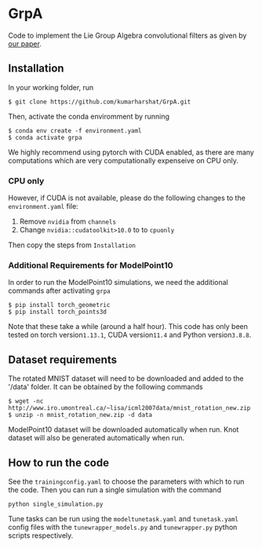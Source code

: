 # GrpA
Code to implement the Lie Group Algebra convolutional filters as given by [our paper](https://arxiv.org/pdf/2210.17425.pdf).

## Installation

In your working folder, run 
```commandline
$ git clone https://github.com/kumarharshat/GrpA.git
```

Then, activate the conda enviromment by running 

```commandline
$ conda env create -f environment.yaml
$ conda activate grpa
```

We highly recommend using pytorch with CUDA enabled, as there are many computations which are very computationally expenseive on CPU only. 
### CPU only 
However, if CUDA is not available, please do the following changes to the `environment.yaml` file: 

1) Remove `nvidia` from `channels`
2) Change `nvidia::cudatoolkit>10.0` to to `cpuonly`

Then copy the steps from `Installation`

### Additional Requirements for ModelPoint10
In order to run the ModelPoint10 simulations, we need the additional commands after activating `grpa`
```commandline
$ pip install torch_geometric
$ pip install torch_points3d
```
Note that these take a while (around a half hour).
This code has only been tested on torch version`1.13.1`, CUDA version`11.4` and Python version`3.8.8`. 


## Dataset requirements
The rotated MNIST dataset will need to be downloaded and added to the '/data' folder. It can be obtained by the following commands
```
$ wget -nc http://www.iro.umontreal.ca/~lisa/icml2007data/mnist_rotation_new.zip
$ unzip -n mnist_rotation_new.zip -d data
```

ModelPoint10 dataset will be downloaded automatically when run. Knot dataset will also be generated automatically when run.

## How to run the code
See the `trainingconfig.yaml` to choose the parameters with which to run the code.
Then you can run a single simulation with the command
```commandline
python single_simulation.py
```
Tune tasks can be run using the `modeltunetask.yaml` and `tunetask.yaml` config files with the `tunewrapper_models.py` and `tunewrapper.py` python scripts respectively.
